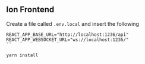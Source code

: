 ## Ion Frontend

Create a file called `.env.local` and insert the following

```
REACT_APP_BASE_URL="http://localhost:1236/api"
REACT_APP_WEBSOCKET_URL="ws://localhost:1236/"
``

yarn install
